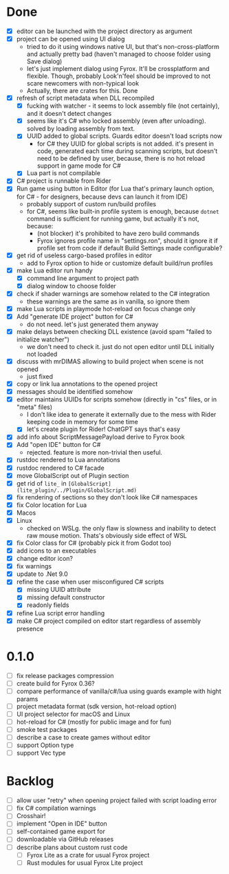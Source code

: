 # Done

* [x] editor can be launched with the project directory as argument
* [x] project can be opened using UI dialog
    * tried to do it using windows native UI, but that's non-cross-platform and actually pretty bad (haven't managed to
      choose folder using Save dialog)
    * let's just implement dialog using Fyrox. It'll be crossplatform and flexible. Though, probably Look'n'feel should
      be improved to not scare newcomers with non-typical look
    * Actually, there are crates for this. Done
* [x] refresh of script metadata when DLL recompiled
    * [x] fucking with watcher - it seems to lock assembly file (not certainly), and it doesn't detect changes
    * [x] seems like it's C# who locked assembly (even after unloading). solved by loading assembly from text.
    * [x] UUID added to global scripts. Guards editor doesn't load scripts now
        * for C# they UUID for global scripts is not added. it's present in code, generated each time during scanning
          scripts, but doesn't need to be defined by user, because, there is no hot reload support in game mode for C#
    * [x] Lua part is not compilable
* [x] C# project is runnable from Rider
* [x] Run game using button in Editor (for Lua that's primary launch option, for C# - for designers, because devs can
  launch it from IDE)
    * probably support of custom run/build profiles
    * for C#, seems like built-in profile system is enough, because `dotnet` command is sufficient for running game, but
      actually it's not, because:
        * (not blocker) it's prohibited to have zero build commands
        * Fyrox ignores profile name in "settings.ron", should it ignore it if profile set from code if default Build
          Settings made configurable?
* [x] get rid of useless cargo-based profiles in editor
    * add to Fyrox option to hide or customize default build/run profiles
* [x] make Lua editor run handy
    * [x] command line argument to project path
    * [x] dialog window to choose folder
* [x] check if shader warnings are somehow related to the C# integration
    * these warnings are the same as in vanilla, so ignore them
* [x] make Lua scripts in playmode hot-reload on focus change only
* [x] Add "generate IDE project" button for C#
    * do not need. let's just generated them anyway
* [x] make delays between checking DLL existence (avoid spam "failed to initialize watcher")
    * we don't need to check it. just do not open editor until DLL initially not loaded
* [x] discuss with mrDIMAS allowing to build project when scene is not opened
    * just fixed
* [x] copy or link lua annotations to the opened project
* [x] messages should be identified somehow
* [x] editor maintains UUIDs for scripts somehow (directly in "cs" files, or in "meta" files)
    * I don't like idea to generate it externally due to the mess with Rider keeping code in memory for some time
    * [x] let's create plugin for Rider! ChatGPT says that's easy
* [x] add info about ScriptMessagePayload derive to Fyrox book
* [x] Add "open IDE" button for C#
    * rejected. feature is more non-trivial then useful.
* [x] rustdoc rendered to Lua annotations
* [x] rustdoc rendered to C# facade
* [x] move GlobalScript out of Plugin section
* [x] get rid of `lite_` in `[GlobalScript](lite_plugin/../Plugin/GlobalScript.md)`
* [x] fix rendering of sections so they don't look like C# namespaces
* [x] fix Color location for Lua
* [x] Macos
* [x] Linux
    * checked on WSLg. the only flaw is slowness and inability to detect raw mouse motion. Thats's obviously side effect
      of WSL
* [x] fix Color class for C# (probably pick it from Godot too)
* [x] add icons to an executables
* [x] change editor icon?
* [x] fix warnings
* [x] update to .Net 9.0
* [x] refine the case when user misconfigured C# scripts
    * [x] missing UUID attribute
    * [x] missing default constructor
    * [x] readonly fields
* [x] refine Lua script error handling
* [x] make C# project compiled on editor start regardless of assembly presence

# 0.1.0

* [ ] fix release packages compression
* [ ] create build for Fyrox 0.36?
* [ ] compare performance of vanilla/c#/lua using guards example with hight params
* [ ] project metadata format (sdk version, hot-reload option)
* [ ] UI project selector for macOS and Linux
* [ ] hot-reload for C# (mostly for public image and for fun)
* [ ] smoke test packages
* [ ] describe a case to create games without editor
* [ ] support Option type
* [ ] support Vec type

# Backlog

* [ ] allow user "retry" when opening project failed with script loading error
* [ ] fix C# compilation warnings
* [ ] Crosshair!
* [ ] implement "Open in IDE" button
* [ ] self-contained game export for
* [ ] downloadable via GitHub releases
* [ ] describe plans about custom rust code
    * [ ] Fyrox Lite as a crate for usual Fyrox project
    * [ ] Rust modules for usual Fyrox Lite project
